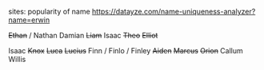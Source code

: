 sites:
popularity of name https://datayze.com/name-uniqueness-analyzer?name=erwin


~~Ethan~~ / Nathan
Damian
~~Liam~~
Isaac
~~Theo~~
~~Elliot~~


Isaac
~~Knox~~
~~Luca~~
~~Lucius~~
Finn / Finlo / Finley
~~Aiden~~
~~Marcus~~
~~Orion~~
Callum
Willis



